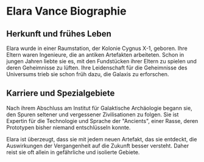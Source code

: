 # Elara Vance Biographie

## Herkunft und frühes Leben
Elara wurde in einer Raumstation, der Kolonie Cygnus X-1, geboren. Ihre Eltern waren Ingenieure, die an antiken Artefakten arbeiteten. Schon in jungen Jahren liebte sie es, mit den Fundstücken ihrer Eltern zu spielen und deren Geheimnisse zu lüften. Ihre Leidenschaft für die Geheimnisse des Universums trieb sie schon früh dazu, die Galaxis zu erforschen.

## Karriere und Spezialgebiete
Nach ihrem Abschluss am Institut für Galaktische Archäologie begann sie, den Spuren seltener und vergessener Zivilisationen zu folgen. Sie ist Expertin für die Technologie und Sprache der "Ancients", einer Rasse, deren Prototypen bisher niemand entschlüsseln konnte.

Elara ist überzeugt, dass sie mit jedem neuen Artefakt, das sie entdeckt, die Auswirkungen der Vergangenheit auf die Zukunft besser versteht. Daher reist sie oft allein in gefährliche und isolierte Gebiete.